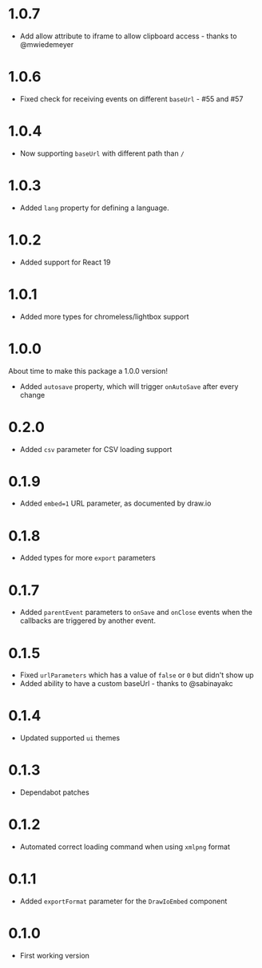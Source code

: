 # 1.0.7
- Add allow attribute to iframe to allow clipboard access - thanks to @mwiedemeyer

# 1.0.6
- Fixed check for receiving events on different `baseUrl` - #55 and #57

# 1.0.4
- Now supporting `baseUrl` with different path than `/`

# 1.0.3
- Added `lang` property for defining a language.

# 1.0.2
- Added support for React 19

# 1.0.1
- Added more types for chromeless/lightbox support

# 1.0.0
About time to make this package a 1.0.0 version!

- Added `autosave` property, which will trigger `onAutoSave` after every change

# 0.2.0
- Added `csv` parameter for CSV loading support

# 0.1.9
- Added `embed=1` URL parameter, as documented by draw.io

# 0.1.8
- Added types for more `export` parameters

# 0.1.7
- Added `parentEvent` parameters to `onSave` and `onClose` events when the callbacks are triggered by another event.

# 0.1.5
- Fixed `urlParameters` which has a value of `false` or `0` but didn't show up
- Added ability to have a custom baseUrl - thanks to @sabinayakc

# 0.1.4
- Updated supported `ui` themes

# 0.1.3
- Dependabot patches

# 0.1.2
- Automated correct loading command when using `xmlpng` format

# 0.1.1
- Added `exportFormat` parameter for the `DrawIoEmbed` component

# 0.1.0
- First working version